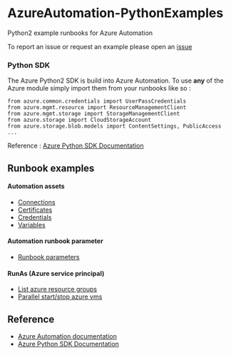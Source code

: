 # AzureAutomation-PythonExamples
Python2 example runbooks for Azure Automation

To report an issue or request an example please open an [issue](https://github.com/Diastro/AzureAutomation-PythonExamples/issues)

### Python SDK
The Azure Python2 SDK is build into Azure Automation. To use **any** of the Azure module simply import them from your runbooks like so :

```
from azure.common.credentials import UserPassCredentials
from azure.mgmt.resource import ResourceManagementClient
from azure.mgmt.storage import StorageManagementClient
from azure.storage import CloudStorageAccount
from azure.storage.blob.models import ContentSettings, PublicAccess
...
```
Reference : [Azure Python SDK Documentation](https://azure-sdk-for-python.readthedocs.io/en/latest/#)

## Runbook examples
#### Automation assets
* [Connections](https://github.com/Diastro/AzureAutomation-PythonExamples/blob/master/Assets/connection.py)
* [Certificates](https://github.com/Diastro/AzureAutomation-PythonExamples/blob/master/Assets/certificates.py)
* [Credentials](https://github.com/Diastro/AzureAutomation-PythonExamples/blob/master/Assets/credentials.py)
* [Variables](https://github.com/Diastro/AzureAutomation-PythonExamples/blob/master/Assets/variables.py)

#### Automation runbook parameter
* [Runbook parameters](https://github.com/Diastro/AzureAutomation-PythonExamples/blob/master/Parameters/parameters.py)

#### RunAs (Azure service principal)
 * [List azure resource groups](https://github.com/Diastro/AzureAutomation-PythonExamples/blob/master/RunAs/azure-list-resource-group.py)
 * [Parallel start/stop azure vms](https://github.com/Diastro/AzureAutomation-PythonExamples/blob/master/RunAs/azure-parallel-start-vm.py)

## Reference
* [Azure Automation documentation](https://docs.microsoft.com/en-us/azure/automation/automation-runbook-types)
* [Azure Python SDK Documentation](https://azure-sdk-for-python.readthedocs.io/en/latest/#)
